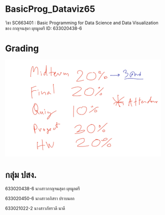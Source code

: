 # BasicProg_Dataviz65
วิชา SC663401 : Basic Programming for Data Science and Data Visualization ของ กาญจนสุดา ผุยมูลตรี 
ID: 633020438-6


# Grading

![Grading image](Grading.jpg)


# กลุ่ม ปสง.

633020438-6	นางสาวกาญจนสุดา ผุยมูลตรี

633020450-6	นางสาวอภิสรา ปราบนอก

633021022-2	นางสาวภัทรวดี นาดี
